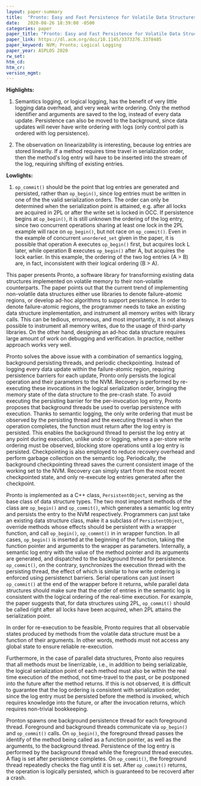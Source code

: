 ```yaml
---
layout: paper-summary
title:  "Pronto: Easy and Fast Persistence for Volatile Data Structures"
date:   2020-08-26 18:39:00 -0500
categories: paper
paper_title: "Pronto: Easy and Fast Persistence for Volatile Data Structures"
paper_link: https://dl.acm.org/doi/10.1145/3373376.3378485
paper_keyword: NVM; Pronto; Logical Logging
paper_year: ASPLOS 2020
rw_set:
htm_cd:
htm_cr:
version_mgmt:
---
```


**Highlights:**

1. Semantics logging, or logical logging, has the benefit of very little logging data overhead, and very weak write 
   ordering. Only the method identifier and arguments are saved to the log, instead of every data update.
   Persistence can also be moved to the background, since data updates will never have write ordering with logs 
   (only control path is ordered with log persistence).

2. The observation on linearizability is interesting, because log entries are stored linearlly. If a method requires
   time travel in serialization order, then the method's log entry will have to be inserted into the stream of the log,
   requiring shifting of existing entries. 

**Lowlights:**

1. `op_commit()` should be the point that log entries are generated and persisted, rather than `op_begin()`, since log entries
   must be written in one of the the valid serialization orders. The order can only be determined when the serialization
   point is attained, e.g. after all locks are acquired in 2PL or after the write set is locked in OCC.
   If persistence begins at `op_begin()`, it is still unknown the ordering of the log entry, since two concurrent operations
   sharing at least one lock in the 2PL example will race on `op_begin()`, but not race on `op_commit()`.
   Even in the example of concurrent `unordered_set` given in the paper, it is possible that operation A executes `op_begin()`
   first, but acquires lock L later, while operation B executes `op_begin()` after A, but acquires the lock earlier.
   In this example, the ordering of the two log entries (A > B) are, in fact, inconsistent with their logical ordering 
   (B > A).

This paper presents Pronto, a software library for transforming existing data structures implemented on volatile memory
to their non-volatile counterparts. The paper points out that the current trend of implementing non-volatile data structures
either use libraries to denote failure-atomic regions, or develop ad-hoc algorithms to support persistence.  In order to denote failure-atomic regions, the programmer needs to take an existing
data structure implementation, and instrument all memory writes with library calls. This can be tedious, errorneous, and 
most importantly, it is not always possible to instrument all memory writes, due to the usage of third-party libraries.
On the other hand, designing an ad-hoc data structure requires large amount of work on debugging and verification. 
In practice, neither approach works very well.

Pronto solves the above issue with a combination of semantics logging, background persisting threads, and periodic 
checkpointing. Instead of logging every data update within the failure-atomic region, requiring persistence
barriers for each update, Pronto only persists the logical operation and their parameters to the NVM. Recovery is performed
by re-executing these invocations in the logical serialization order, bringing the memory state of the data structure to
the pre-crash state.
To avoid executing the persisting barrier for the per-invocation log entry, Pronto proposes that background threads be 
used to overlap persistence with execution. Thanks to semantic logging, the only write ordering that must be observed
by the persisting thread and the executing thread is when the operation completes, the function must return after the 
log entry is persisted. This enables the background thread to persist the log entry at any point during execution, unlike 
undo or logging, where a per-store write ordering must be observed, blocking store operations until a log entry is 
persisted. 
Checkpointing is also employed to reduce recovery overhead and perform garbage collection on the semantic log. 
Periodically, the background checkpointing thread saves the current consistent image of the working set to the NVM. 
Recovery can simply start from the most recent checkpointed state, and only re-execute log entries generated after the 
checkpoint.

Pronto is implemented as a C++ class, `PersistentObject`, serving as the base class of data structure types. 
The two most important methods of the class are `op_begin()` and `op_commit()`, which generates a semantic log entry and 
persists the entry to the NVM respectively. 
Programmers can just take an existing data structure class, make it a subclass of `PersistentObject`, 
override methods whose effects should be persistent with a wrapper function, and call `op_begin()`, `op_commnt()` in
in wrapper function. 
In all cases, `op_begin()` is inserted at the beginning of the function, taking the function pointer and arguments
to the wrapper as parameters. Internally, a semantic log entry with the value of the method pointer and its
arguments are generated, and dispatched to the background thread for persistence.
`op_commit()`, on the contrary, synchronizes the execution thread with the persisting thread, the effect of which is 
similar to how write ordering is enforced using persistenct barriers. 
Serial operations can just insert `op_commit()` at the end of the wrapper before it returns, while parallel data 
structures should make sure that the order of entries in the semantic log is consistent with the logical ordering of 
the real-time execution. For example, the paper suggests that, for data structures using 2PL, `op_commit()` should be 
called right after all locks have been acquired, when 2PL attains the serialization point.

In order for re-execution to be feasible, Pronto requires that all observable states produced by methods from the volatile 
data structure must be a function of their arguments. In other words, methods must not access any global state to ensure
reliable re-execution.

Furthermore, in the case of parallel data structures, Pronto also requires that all methods must be linerrizable, i.e.,
in addition to being serializable, the logical serialization point of each method must also be within the real
time execution of the method, not time-travel to the past, or be postponed into the future after the method returns.
If this is not observed, it is difficult to guarantee that the log ordering is consistent with serialization order,
since the log entry must be persisted before the method is invoked, which requires knowledge into the future, or 
after the invocation returns, which requires non-trivial bookkeeping.

Pronton spawns one background persistence thread for each foreground thread. Foreground and background threads communicate
via `op_begin()` and `op_commit()` calls. On `op_begin()`, the foreground thread passes the identify of the method being
called as a function pointer, as well as the arguments, to the background thread. Persistence of the log entry is performed
by the background thread while the foreground thread executes. A flag is set after persistence completes. 
On `op_commit()`, the foreground thread repeatedly checks the flag until it is set. After `op_commit()` returns, the 
operation is logically persisted, which is guaranteed to be recoverd after a crash.
